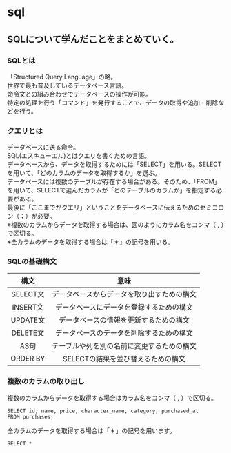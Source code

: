 # sql
## SQLについて学んだことをまとめていく。
### SQLとは
「Structured Query Language」の略。  
世界で最も普及しているデータベース言語。  
命令文との組み合わせでデータベースの操作が可能。  
特定の処理を行う「コマンド」を発行することで、データの取得や追加・削除などを行う。

### クエリとは
データベースに送る命令。  
SQL(エスキューエル)とはクエリを書くための言語。  
データベースから、データを取得するためには「SELECT」を用いる。SELECTを用いて、「どのカラムのデータを取得するか」を選ぶ。  
データベースには複数のテーブルが存在する場合がある。そのため、「FROM」を用いて、SELECTで選んだカラムが「どのテーブルのカラムか」を指定する必要がある。  
最後に「ここまでがクエリ」ということをデータベースに伝えるためのセミコロン（；）が必要。  
※複数のカラムからデータを取得する場合は、図のようにカラム名をコンマ（ , ）で区切る。  
※全カラムのデータを取得する場合は「＊」の記号を用いる。  

### SQLの基礎構文
|構文|意味|
|:--:|:--:|
|SELECT文|データベースからデータを取り出すための構文|
|INSERT文|データベースにデータを登録するための構文|
|UPDATE文|データベースの情報を更新するための構文|
|DELETE文|データベースのデータを削除するための構文|
|AS句|テーブルや列を別の名前に変更するための構文|
|ORDER BY|SELECTの結果を並び替えるための構文|

### 複数のカラムの取り出し
複数のカラムからデータを取得する場合はカラム名をコンマ（ , ）で区切る。
```
SELECT id, name, price, character_name, category, purchased_at
FROM purchases;
```
全カラムのデータを取得する場合は「＊」の記号を用います。
```
SELECT *
```

